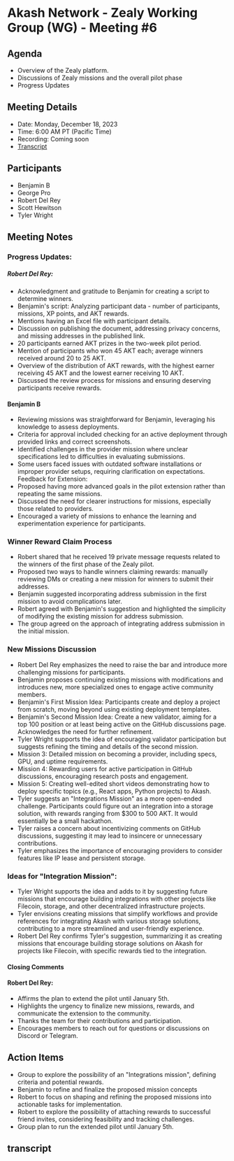 # Akash Network - Zealy Working Group (WG) - Meeting #6
## Agenda
- Overview of the Zealy platform.
- Discussions of Zealy missions and the overall pilot phase
- Progress Updates
## Meeting Details
- Date: Monday, December 18, 2023
- Time: 6:00 AM PT (Pacific Time)
- Recording: Coming soon
- [Transcript](#transcript)
## Participants
- Benjamin B
- George Pro
- Robert Del Rey
- Scott Hewitson
- Tyler Wright
## Meeting Notes
### Progress Updates:
##### Robert Del Rey:
- Acknowledgment and gratitude to Benjamin for creating a script to determine winners.
- Benjamin's script: Analyzing participant data - number of participants, missions, XP points, and AKT rewards.
- Mentions having an Excel file with participant details.
- Discussion on publishing the document, addressing privacy concerns, and missing addresses in the published link.
- 20 participants earned AKT prizes in the two-week pilot period.
- Mention of participants who won 45 AKT each; average winners received around 20 to 25 AKT.
- Overview of the distribution of AKT rewards, with the highest earner receiving 45 AKT and the lowest earner receiving 10 AKT.
- Discussed the review process for missions and ensuring deserving participants receive rewards.

#### Benjamin B
- Reviewing missions was straightforward for Benjamin, leveraging his knowledge to assess deployments.
- Criteria for approval included checking for an active deployment through provided links and correct screenshots.
- Identified challenges in the provider mission where unclear specifications led to difficulties in evaluating submissions.
- Some users faced issues with outdated software installations or improper provider setups, requiring clarification on expectations.
Feedback for Extension:
- Proposed having more advanced goals in the pilot extension rather than repeating the same missions.
- Discussed the need for clearer instructions for missions, especially those related to providers.
- Encouraged a variety of missions to enhance the learning and experimentation experience for participants.
### Winner Reward Claim Process
- Robert shared that he received 19 private message requests related to the winners of the first phase of the Zealy pilot.
- Proposed two ways to handle winners claiming rewards: manually reviewing DMs or creating a new mission for winners to submit their addresses.
- Benjamin suggested incorporating address submission in the first mission to avoid complications later.
- Robert agreed with Benjamin's suggestion and highlighted the simplicity of modifying the existing mission for address submission.
- The group agreed on the approach of integrating address submission in the initial mission.

### New Missions Discussion
- Robert Del Rey emphasizes the need to raise the bar and introduce more challenging missions for participants.
- Benjamin proposes continuing existing missions with modifications and introduces new, more specialized ones to engage active community members.
- Benjamin's First Mission Idea: Participants create and deploy a project from scratch, moving beyond using existing deployment templates.
- Benjamin's Second Mission Idea: Create a new validator, aiming for a top 100 position or at least being active on the GitHub discussions page. Acknowledges the need for further refinement.
- Tyler Wright supports the idea of encouraging validator participation but suggests refining the timing and details of the second mission.
- Mission 3: Detailed mission on becoming a provider, including specs, GPU, and uptime requirements.
- Mission 4: Rewarding users for active participation in GitHub discussions, encouraging research posts and engagement.
- Mission 5: Creating well-edited short videos demonstrating how to deploy specific topics (e.g., React apps, Python projects) to Akash.
- Tyler suggests an "Integrations Mission" as a more open-ended challenge. Participants could figure out an integration into a storage solution, with rewards ranging from $300 to 500 AKT. It would essentially be a small hackathon.
- Tyler raises a concern about incentivizing comments on GitHub discussions, suggesting it may lead to insincere or unnecessary contributions.
- Tyler emphasizes the importance of encouraging providers to consider features like IP lease and persistent storage.

### Ideas for "Integration Mission":
- Tyler Wright supports the idea and adds to it by suggesting future missions that encourage building integrations with other projects like Filecoin, storage, and other decentralized infrastructure projects.
- Tyler envisions creating missions that simplify workflows and provide references for integrating Akash with various storage solutions, contributing to a more streamlined and user-friendly experience.
- Robert Del Rey confirms Tyler's suggestion, summarizing it as creating missions that encourage building storage solutions on Akash for projects like Filecoin, with specific rewards tied to the integration.

#### Closing Comments
#### Robert Del Rey:
- Affirms the plan to extend the pilot until January 5th.
- Highlights the urgency to finalize new missions, rewards, and communicate the extension to the community.
- Thanks the team for their contributions and participation.
- Encourages members to reach out for questions or discussions on Discord or Telegram.
## Action Items
- Group to explore the possibility of an "Integrations mission", defining criteria and potential rewards.
- Benjamin to refine and finalize the proposed mission concepts
- Robert to focus on shaping and refining the proposed missions into actionable tasks for implementation.
- Robert to explore the possibility of attaching rewards to successful friend invites, considering feasibility and tracking challenges.
- Group plan to run the extended pilot until January 5th.
## transcript
